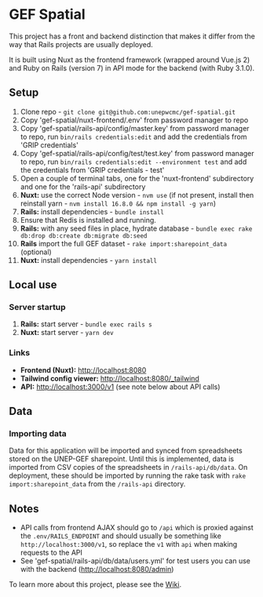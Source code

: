 # GEF Spatial

This project has a front and backend distinction that makes it differ from the
way that Rails projects are usually deployed.

It is built using Nuxt as the frontend framework (wrapped around Vue.js 2) and
Ruby on Rails (version 7) in API mode for the backend (with Ruby 3.1.0).

## Setup

1. Clone repo - `git clone git@github.com:unepwcmc/gef-spatial.git`
2. Copy 'gef-spatial/nuxt-frontend/.env' from password
manager to repo
3. Copy 'gef-spatial/rails-api/config/master.key' from
password manager to repo, run `bin/rails credentials:edit` and add the credentials
from 'GRIP credentials'
4. Copy 'gef-spatial/rails-api/config/test/test.key' from
password manager to repo, run `bin/rails credentials:edit --environment test` 
and add the credentials from 'GRIP credentials - test'
5. Open a couple of terminal tabs, one for the 'nuxt-frontend' subdirectory
and one for the 'rails-api' subdirectory
6. **Nuxt:** use the correct Node version - `nvm use` (if not present, install
then reinstall yarn - `nvm install 16.8.0 && npm install -g yarn`)
7. **Rails:** install dependencies - `bundle install`
8. Ensure that Redis is installed and running.
9. **Rails:** with any seed files in place, hydrate database -
`bundle exec rake db:drop db:create db:migrate db:seed`
10. **Rails** import the full GEF dataset - `rake import:sharepoint_data` (optional)
11. **Nuxt:** install dependencies - `yarn install`

## Local use

### Server startup

1. **Rails:** start server - `bundle exec rails s`
2. **Nuxt:** start server - `yarn dev`

### Links

- **Frontend (Nuxt):** [http://localhost:8080](http://localhost:8080)
- **Tailwind config viewer:** [http://localhost:8080/_tailwind](http://localhost:8080/_tailwind/)
- **API:** [http://localhost:3000/v1](http://localhost:3000/v1) (see note below about API calls)

## Data

### Importing data

Data for this application will be imported and synced from spreadsheets stored on the UNEP-GEF sharepoint. Until this is implemented, data is imported from CSV copies of the spreadsheets in `/rails-api/db/data`. On deployment, these should be imported by running the rake task with `rake import:sharepoint_data` from the `/rails-api` directory.

## Notes

* API calls from frontend AJAX should go to `/api` which is proxied against the
`.env/RAILS_ENDPOINT` and should usually be something like `http://localhost:3000/v1`,
so replace the `v1` with `api` when making requests to the API
* See 'gef-spatial/rails-api/db/data/users.yml' for test
users you can use with the backend ([http://localhost:8080/admin](http://localhost:8080/admin))

To learn more about this project, please see the
[Wiki](https://github.com/unepwcmc/gef-spatial/wiki).

